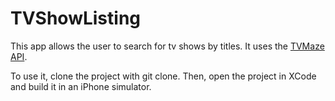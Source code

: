 # TVShowListing
This app allows the user to search for tv shows by titles. It uses the [TVMaze API](https://www.tvmaze.com/).

To use it, clone the project with git clone. Then, open the project in XCode and build it in an iPhone simulator.
